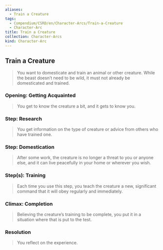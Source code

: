 ```yaml
---
aliases:
  - Train a Creature
tags:
  - Compendium/CSRD/en/Character-Arcs/Train-a-Creature
  - Character-Arc
title: Train a Creature
collection: Character-Arcs
kind: Character-Arc
---
```

## Train a Creature  
>You want to domesticate and train an animal or other creature. While the beast doesn’t need to be wild, it must not already be domesticated and trained.  
### Opening: Getting Acquainted    
>You get to know the creature a bit, and it gets to know you.  
### Step: Research    
>You get information on the type of creature or advice from others who have trained one.  
### Step: Domestication    
>After some work, the creature is no longer a threat to you or anyone else, and it can live peacefully in your home or wherever you wish.  
### Step(s): Training    
>Each time you use this step, you teach the creature a new, significant command that it will obey regularly and immediately.  
### Climax: Completion    
>Believing the creature’s training to be complete, you put it in a situation where that is put to the test.   
### Resolution    
>You reflect on the experience.